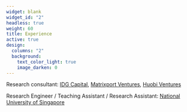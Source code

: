 ```yaml
---
widget: blank
widget_id: "2"
headless: true
weight: 60
title: Experience
active: true
design:
  columns: "2"
  background:
    text_color_light: true
    image_darken: 0
---
```

Research consultant: 
[IDG Capital](https://en.idgcapital.com/), [Matrixport Ventures](https://www.matrixport.com/), [Huobi Ventures](https://www.huobi.com/en-us/capital/)

Research Engineer / Teaching Assistant / Research Assistant: 
[National University of Singapore](https://www.nus.edu.sg/)